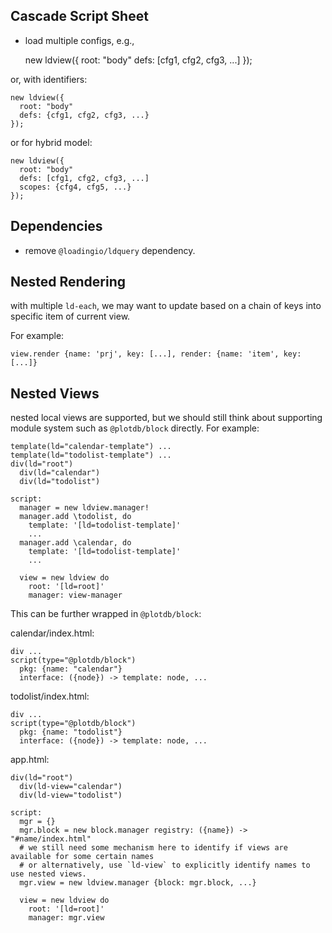 ## Cascade Script Sheet

 - load multiple configs, e.g.,

    new ldview({
      root: "body"
      defs: [cfg1, cfg2, cfg3, ...]
    });

or, with identifiers:

    new ldview({
      root: "body"
      defs: {cfg1, cfg2, cfg3, ...}
    });

or for hybrid model:

    new ldview({
      root: "body"
      defs: [cfg1, cfg2, cfg3, ...]
      scopes: {cfg4, cfg5, ...}
    });


## Dependencies

 - remove `@loadingio/ldquery` dependency.


## Nested Rendering

with multiple `ld-each`, we may want to update based on a chain of keys into specific item of current view.

For example:

    view.render {name: 'prj', key: [...], render: {name: 'item', key: [...]}


## Nested Views

nested local views are supported, but we should still think about supporting module system such as `@plotdb/block` directly. For example:

    template(ld="calendar-template") ...
    template(ld="todolist-template") ...
    div(ld="root")
      div(ld="calendar")
      div(ld="todolist")

    script:
      manager = new ldview.manager!
      manager.add \todolist, do
        template: '[ld=todolist-template]'
        ...
      manager.add \calendar, do
        template: '[ld=todolist-template]'
        ...
        
      view = new ldview do
        root: '[ld=root]'
        manager: view-manager


This can be further wrapped in `@plotdb/block`:

calendar/index.html:

    div ...
    script(type="@plotdb/block")
      pkg: {name: "calendar"}
      interface: ({node}) -> template: node, ...

todolist/index.html:

    div ...
    script(type="@plotdb/block")
      pkg: {name: "todolist"}
      interface: ({node}) -> template: node, ...

app.html:

    div(ld="root")
      div(ld-view="calendar")
      div(ld-view="todolist")

    script:
      mgr = {}
      mgr.block = new block.manager registry: ({name}) -> "#name/index.html"
      # we still need some mechanism here to identify if views are available for some certain names
      # or alternatively, use `ld-view` to explicitly identify names to use nested views.
      mgr.view = new ldview.manager {block: mgr.block, ...}

      view = new ldview do
        root: '[ld=root]'
        manager: mgr.view
